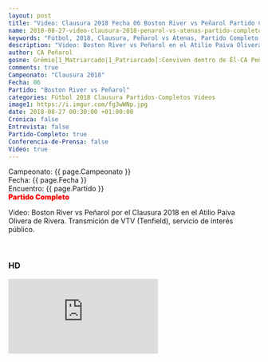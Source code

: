 ```yaml
---
layout: post
title: "Video: Clausura 2018 Fecha 06 Boston River vs Peñarol Partido Completo"
name: 2018-08-27-video-clausura-2018-penarol-vs-atenas-partido-completo.markdown
keywords: "Fútbol, 2018, Clausura, Peñarol vs Atenas, Partido Completo, Video"
description: "Video: Boston River vs Peñarol en el Atilio Paiva Olivera de Rivera el 26 Aug por el Clausura 2018. Transmición de VTV (Tenfield), servicio de interés público."
author: CA Peñarol
gosne: Grêmio[1_Matriarcado|1_Patriarcado]:Conviven dentro de Êl-CA Peñarol
comments: true
Campeonato: "Clausura 2018"
Fecha: 06
Partido: "Boston River vs Peñarol"
categories: Fútbol 2018 Clausura Partidos-Completos Videos
image1: https://i.imgur.com/fg3wWNp.jpg
date: 2018-08-27 00:30:00 +01:00:00
Crónica: false
Entrevista: false
Partido-Completo: true
Conferencia-de-Prensa: false
Video: true
---
```


Campeonato: <span>{{ page.Campeonato }}</span><br>
Fecha: <span>{{ page.Fecha }}</span><br>
Encuentro: <span>{{ page.Partido }}</span><br>
<span style="color:red;font-weight:900">Partido Completo</span>

Video: Boston River vs Peñarol por el Clausura 2018 en el Atilio Paiva Olivera de Rivera. Transmición de VTV (Tenfield), servicio de interés público.

<br>

### HD

<iframe src="https://www.youtube.com/embed/hCD7hi6mbMg" frameborder="0" allow="accelerometer; autoplay; encrypted-media; gyroscope; picture-in-picture" allowfullscreen></iframe>
